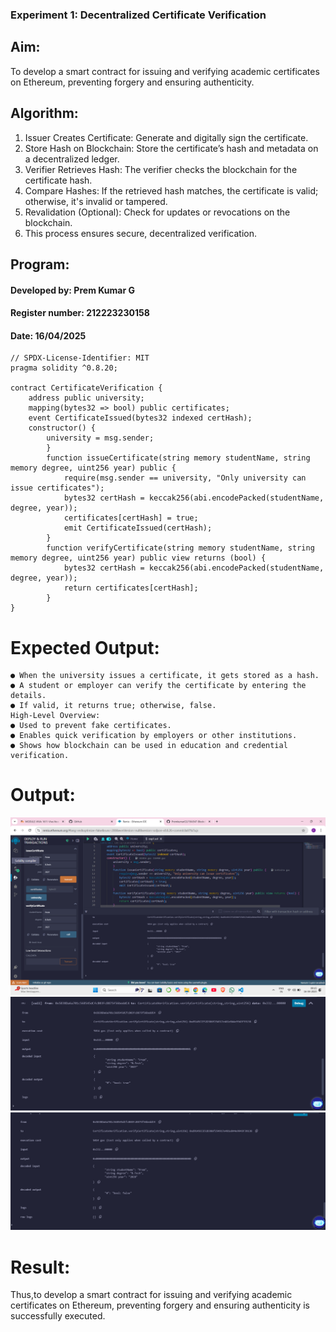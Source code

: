 ### Experiment 1: Decentralized Certificate Verification
## Aim:
  To develop a smart contract for issuing and verifying academic certificates on Ethereum, preventing forgery and ensuring authenticity.
## Algorithm:
1. Issuer Creates Certificate: Generate and digitally sign the certificate.
2. Store Hash on Blockchain: Store the certificate’s hash and metadata on a decentralized ledger.
3. Verifier Retrieves Hash: The verifier checks the blockchain for the certificate hash.
4. Compare Hashes: If the retrieved hash matches, the certificate is valid; otherwise, it's invalid or tampered.
5. Revalidation (Optional): Check for updates or revocations on the blockchain.
6. This process ensures secure, decentralized verification.
## Program:
#### Developed by: Prem Kumar G
#### Register number: 212223230158
#### Date: 16/04/2025
```
// SPDX-License-Identifier: MIT
pragma solidity ^0.8.20;

contract CertificateVerification {
    address public university;
    mapping(bytes32 => bool) public certificates; 
    event CertificateIssued(bytes32 indexed certHash);
    constructor() {
        university = msg.sender;
        }
        function issueCertificate(string memory studentName, string memory degree, uint256 year) public {
            require(msg.sender == university, "Only university can issue certificates");
            bytes32 certHash = keccak256(abi.encodePacked(studentName, degree, year));
            certificates[certHash] = true;
            emit CertificateIssued(certHash);
        }
        function verifyCertificate(string memory studentName, string memory degree, uint256 year) public view returns (bool) {
            bytes32 certHash = keccak256(abi.encodePacked(studentName, degree, year));
            return certificates[certHash];
        }
}
```
# Expected Output:
```
● When the university issues a certificate, it gets stored as a hash.
● A student or employer can verify the certificate by entering the details.
● If valid, it returns true; otherwise, false.
High-Level Overview:
● Used to prevent fake certificates.
● Enables quick verification by employers or other institutions.
● Shows how blockchain can be used in education and credential verification.
```
# Output:
![alt text](<Full output.png>)
![alt text](<Output 2.png>)
![alt text](<Output 3.png>)
# Result:
   Thus,to develop a smart contract for issuing and verifying academic certificates on Ethereum, preventing forgery and ensuring authenticity is successfully executed.
